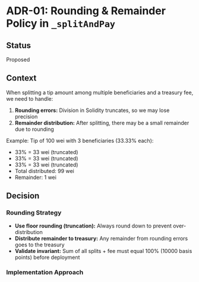 # ADR-01: Rounding & Remainder Policy in `_splitAndPay`

## Status

Proposed

## Context

When splitting a tip amount among multiple beneficiaries and a treasury fee, we need to handle:

1. **Rounding errors:** Division in Solidity truncates, so we may lose precision
2. **Remainder distribution:** After splitting, there may be a small remainder due to rounding

Example: Tip of 100 wei with 3 beneficiaries (33.33% each):

- 33% = 33 wei (truncated)
- 33% = 33 wei (truncated)
- 33% = 33 wei (truncated)
- Total distributed: 99 wei
- Remainder: 1 wei

## Decision

### Rounding Strategy

- **Use floor rounding (truncation):** Always round down to prevent over-distribution
- **Distribute remainder to treasury:** Any remainder from rounding errors goes to the treasury
- **Validate invariant:** Sum of all splits + fee must equal 100% (10000 basis points) before deployment

### Implementation Approach
